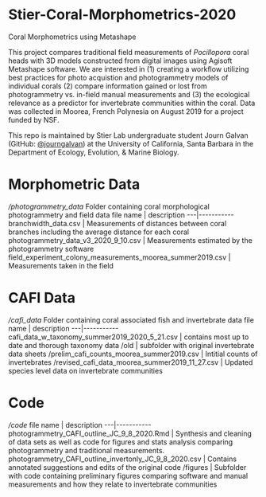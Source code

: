 # Stier-Coral-Morphometrics-2020
Coral Morphometrics using Metashape

This project compares traditional field measurements of *Pocillopora* coral heads with 3D models constructed from digital images using Agisoft Metashape software. We are interested in (1) creating a workflow utilizing best practices for photo acquistion and photogrammetry models of individual corals (2) compare information gained or lost from photogrammetry vs. in-field manual measurements and (3) the ecological relevance as a predictor for invertebrate communities within the coral. Data was collected in Moorea, French Polynesia on August 2019 for a project funded by NSF.

This repo is maintained by Stier Lab undergraduate student Journ Galvan (GitHub: [@journgalvan](https://github.com/journgalvan)) at the University of California, Santa Barbara in the Department of Ecology, Evolution, & Marine Biology.


# Morphometric Data
*/photogrammetry_data* Folder containing coral morphological photogrammetry and field data
file name | description 
---|-----------
branchwidth_data.csv | Measurements of distances between coral branches including the average distance for each coral
photogrammetry_data_v3_2020_9_10.csv | Measurements estimated by the photogrammetry software
field_experiment_colony_measurements_moorea_summer2019.csv | Measurements taken in the field

# CAFI Data
*/cafi_data* Folder containing coral associated fish and invertebrate data
file name | description 
---|-----------
cafi_data_w_taxonomy_summer2019_2020_5_21.csv | contains most up to date and thorough taxonomy data
/old | subfolder with original invertebrate data sheets
/prelim_cafi_counts_moorea_summer2019.csv | Intitial counts of invertebrates 
/revised_cafi_data_moorea_summer2019_11_27.csv | Updated species level data on invertebrate communities

# Code
*/code* 
file name | description 
---|-----------
photogrammetry_CAFI_outline_JC_9_8_2020.Rmd | Synthesis and cleaning of data sets as well as code for figures and stats analysis comparing photogrammetry and traditional measurements. 
photogrammetry_CAFI_outline_invertonly_JC_9_8_2020.csv | Contains annotated suggestions and edits of the original code
/figures | Subfolder with code containing preliminary figures comparing software and manual measurements and how they relate to invertebrate communities


